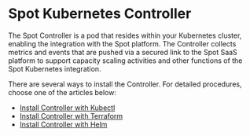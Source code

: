 # Spot Kubernetes Controller

The Spot Controller is a pod that resides within your Kubernetes cluster, enabling the integration with the Spot platform. The Controller collects metrics and events that are pushed via a secured link to the Spot SaaS platform to support capacity scaling activities and other functions of the Spot Kubernetes integration.

There are several ways to install the Controller. For detailed procedures, choose one of the articles below:

* [Install Controller with Kubectl](ocean/tutorials/spot-kubernetes-controller/install-with-kubectl.md)
* [Install Controller with Terraform](ocean/tutorials/spot-kubernetes-controller/install-with-terraform.md)
* [Install Controller with Helm](ocean/tutorials/spot-kubernetes-controller/install-with-helm.md)
